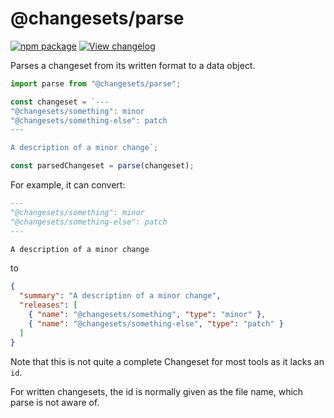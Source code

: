 # @changesets/parse

[![npm package](https://img.shields.io/npm/v/@changesets/parse)](https://npmjs.com/package/@changesets/parse)
[![View changelog](https://img.shields.io/badge/Explore%20Changelog-brightgreen)](./CHANGELOG.md)

Parses a changeset from its written format to a data object.

```js
import parse from "@changesets/parse";

const changeset = `---
"@changesets/something": minor
"@changesets/something-else": patch
---

A description of a minor change`;

const parsedChangeset = parse(changeset);
```

For example, it can convert:

```md
---
"@changesets/something": minor
"@changesets/something-else": patch
---

A description of a minor change
```

to

```json
{
  "summary": "A description of a minor change",
  "releases": [
    { "name": "@changesets/something", "type": "minor" },
    { "name": "@changesets/something-else", "type": "patch" }
  ]
}
```

Note that this is not quite a complete Changeset for most tools as it lacks an `id`.

For written changesets, the id is normally given as the file name, which parse is not aware of.
